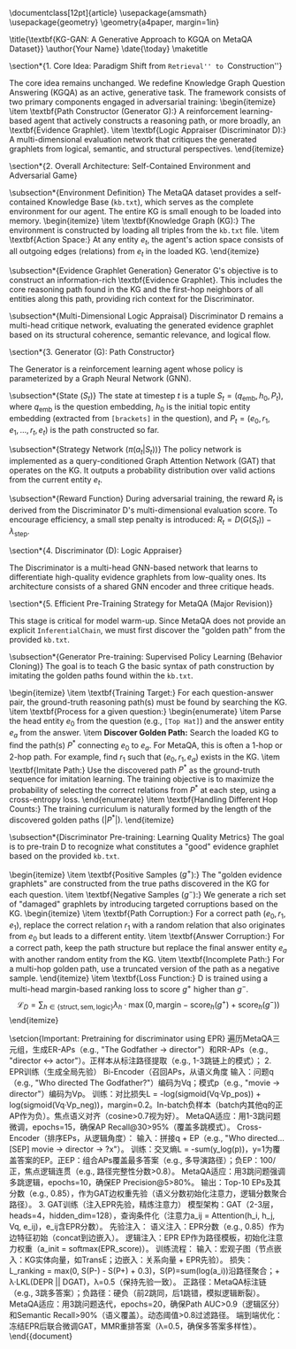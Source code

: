 \documentclass[12pt]{article}
\usepackage{amsmath}
\usepackage{geometry}
\geometry{a4paper, margin=1in}

\title{\textbf{KG-GAN: A Generative Approach to KGQA on MetaQA Dataset}}
\author{Your Name}
\date{\today}
\maketitle

\section*{1. Core Idea: Paradigm Shift from ``Retrieval'' to ``Construction''}

The core idea remains unchanged. We redefine Knowledge Graph Question Answering (KGQA) as an active, generative task. The framework consists of two primary components engaged in adversarial training:
\begin{itemize}
    \item \textbf{Path Constructor (Generator G):} A reinforcement learning-based agent that actively constructs a reasoning path, or more broadly, an \textbf{Evidence Graphlet}.
    \item \textbf{Logic Appraiser (Discriminator D):} A multi-dimensional evaluation network that critiques the generated graphlets from logical, semantic, and structural perspectives.
\end{itemize}

\section*{2. Overall Architecture: Self-Contained Environment and Adversarial Game}

\subsection*{Environment Definition}
The MetaQA dataset provides a self-contained Knowledge Base (`kb.txt`), which serves as the complete environment for our agent. The entire KG is small enough to be loaded into memory.
\begin{itemize}
    \item \textbf{Knowledge Graph (KG):} The environment is constructed by loading all triples from the `kb.txt` file.
    \item \textbf{Action Space:} At any entity $e_t$, the agent's action space consists of all outgoing edges (relations) from $e_t$ in the loaded KG.
\end{itemize}

\subsection*{Evidence Graphlet Generation}
Generator G's objective is to construct an information-rich \textbf{Evidence Graphlet}. This includes the core reasoning path found in the KG and the first-hop neighbors of all entities along this path, providing rich context for the Discriminator.

\subsection*{Multi-Dimensional Logic Appraisal}
Discriminator D remains a multi-head critique network, evaluating the generated evidence graphlet based on its structural coherence, semantic relevance, and logical flow.

\section*{3. Generator (G): Path Constructor}

The Generator is a reinforcement learning agent whose policy is parameterized by a Graph Neural Network (GNN).

\subsection*{State ($S_t$)}
The state at timestep $t$ is a tuple $S_t = ( q_{\text{emb}}, h_0, P_t )$, where $q_{\text{emb}}$ is the question embedding, $h_0$ is the initial topic entity embedding (extracted from `[brackets]` in the question), and $P_t = (e_0, r_1, e_1, \dots, r_t, e_t)$ is the path constructed so far.

\subsection*{Strategy Network ($\pi(a_t | S_t)$)}
The policy network is implemented as a query-conditioned Graph Attention Network (GAT) that operates on the KG. It outputs a probability distribution over valid actions from the current entity $e_t$.

\subsection*{Reward Function}
During adversarial training, the reward $R_t$ is derived from the Discriminator D's multi-dimensional evaluation score. To encourage efficiency, a small step penalty is introduced: $R_t = D(G(S_t)) - \lambda_{\text{step}}$.

\section*{4. Discriminator (D): Logic Appraiser}

The Discriminator is a multi-head GNN-based network that learns to differentiate high-quality evidence graphlets from low-quality ones. Its architecture consists of a shared GNN encoder and three critique heads.

\section*{5. Efficient Pre-Training Strategy for MetaQA (Major Revision)}

This stage is critical for model warm-up. Since MetaQA does not provide an explicit `InferentialChain`, we must first discover the "golden path" from the provided `kb.txt`.

\subsection*{Generator Pre-training: Supervised Policy Learning (Behavior Cloning)}
The goal is to teach G the basic syntax of path construction by imitating the golden paths found within the `kb.txt`.

\begin{itemize}
    \item \textbf{Training Target:} For each question-answer pair, the ground-truth reasoning path(s) must be found by searching the KG.
    \item \textbf{Process for a given question:}
        \begin{enumerate}
            \item Parse the head entity $e_0$ from the question (e.g., `[Top Hat]`) and the answer entity $e_a$ from the answer.
            \item **Discover Golden Path:** Search the loaded KG to find the path(s) $P^*$ connecting $e_0$ to $e_a$. For MetaQA, this is often a 1-hop or 2-hop path. For example, find $r_1$ such that $(e_0, r_1, e_a)$ exists in the KG.
            \item \textbf{Imitate Path:} Use the discovered path $P^*$ as the ground-truth sequence for imitation learning. The training objective is to maximize the probability of selecting the correct relations from $P^*$ at each step, using a cross-entropy loss.
        \end{enumerate}
    \item \textbf{Handling Different Hop Counts:} The training curriculum is naturally formed by the length of the discovered golden paths ($|P^*|$).
\end{itemize}

\subsection*{Discriminator Pre-training: Learning Quality Metrics}
The goal is to pre-train D to recognize what constitutes a "good" evidence graphlet based on the provided `kb.txt`.

\begin{itemize}
    \item \textbf{Positive Samples ($g^+$):} The "golden evidence graphlets" are constructed from the true paths discovered in the KG for each question.
    \item \textbf{Negative Samples ($g^-$):} We generate a rich set of "damaged" graphlets by introducing targeted corruptions based on the KG.
        \begin{itemize}
            \item \textbf{Path Corruption:} For a correct path $(e_0, r_1, e_1)$, replace the correct relation $r_1$ with a random relation that also originates from $e_0$ but leads to a different entity.
            \item \textbf{Answer Corruption:} For a correct path, keep the path structure but replace the final answer entity $e_a$ with another random entity from the KG.
            \item \textbf{Incomplete Path:} For a multi-hop golden path, use a truncated version of the path as a negative sample.
        \end{itemize}
    \item \textbf{Loss Function:} D is trained using a multi-head margin-based ranking loss to score $g^+$ higher than $g^-$.
    $$
    \mathcal{L}_D = \sum_{h \in \{\text{struct}, \text{sem}, \text{logic}\}} \lambda_h \cdot \max(0, \text{margin} - \text{score}_h(g^+) + \text{score}_h(g^-))
    $$
\end{itemize}

\setcion{Important: Pretraining for discriminator using EPR}
遍历MetaQA三元组，生成ER-APs（e.g., "The Godfather -> director"）和RR-APs（e.g., "director <-> actor"）。正样本从标注路径提取（e.g., 1-3跳链上的模式）；
2. EPR训练（生成全局先验）
Bi-Encoder（召回APs，从语义角度
输入：问题q（e.g., "Who directed The Godfather?"）编码为Vq；模式p（e.g., "movie -> director"）编码为Vp。
训练：对比损失L = -log(sigmoid(Vq·Vp_pos)) + log(sigmoid(Vq·Vp_neg))，margin=0.2。In-batch负样本（batch内其他q的正AP作为负）。焦点语义对齐（cosine>0.7视为好）。
MetaQA适应：用1-3跳问题微调，epochs=15，确保AP Recall@30>95%（覆盖多跳模式）。
Cross-Encoder（排序EPs，从逻辑角度）：
输入：拼接q + EP（e.g., "Who directed... [SEP] movie -> director -> ?x"）。
训练：交叉熵L = -sum(y_log(p))，y=1为覆盖答案的EP。正EP：组合APs覆盖最多答案（e.g., 多导演路径）；负EP：100/正，焦点逻辑连贯（e.g., 路径完整性分数>0.8）。
MetaQA适应：用3跳问题强调多跳逻辑，epochs=10，确保EP Precision@5>80%。
输出：Top-10 EPs及其分数（e.g., 0.85），作为GAT边权重先验（语义分数初始化注意力，逻辑分数聚合路径）。
3. GAT训练（注入EPR先验，精炼注意力）
模型架构：GAT（2-3层，heads=4，hidden_dim=128），查询条件化（注意力a_ij = Attention(h_i, h_j, Vq, e_ij)，e_ij含EPR分数）。
先验注入：
语义注入：EPR分数（e.g., 0.85）作为边特征初始（concat到边嵌入）。
逻辑注入：EPR EP作为路径模板，初始化注意力权重（a_init = softmax(EPR_score)）。 
训练流程：
输入：宏观子图（节点嵌入：KG实体向量，如TransE；边嵌入：关系向量 + EPR先验）。
损失：L_ranking = max(0, S(P-) - S(P+) + 0.3)，S(P)=sum(log(a_i))沿路径聚合；+ λ·LKL(DEPR || DGAT)，λ=0.5（保持先验一致）。
正路径：MetaQA标注链（e.g., 3跳多答案）；负路径：硬负（前2跳同，后1跳错，模拟逻辑断裂）。
MetaQA适应：用3跳问题迭代，epochs=20，确保Path AUC>0.9（逻辑区分）和Semantic Recall>90%（语义覆盖）。动态阈值>0.8过滤路径。
端到端优化：冻结EPR后联合微调GAT，MMR重排答案（λ=0.5，确保多答案多样性）。
\end{{document}